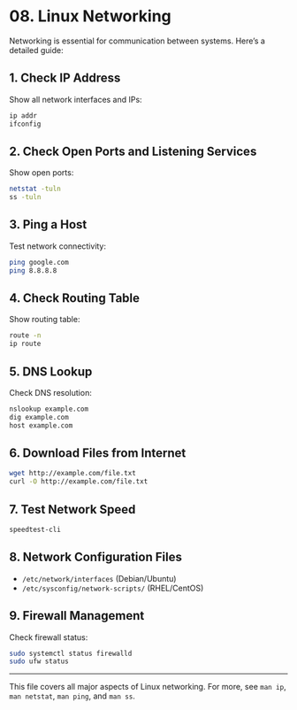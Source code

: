 
# 08. Linux Networking
Networking is essential for communication between systems. Here’s a detailed guide:

## 1. Check IP Address
Show all network interfaces and IPs:
```bash
ip addr
ifconfig
```

## 2. Check Open Ports and Listening Services
Show open ports:
```bash
netstat -tuln
ss -tuln
```

## 3. Ping a Host
Test network connectivity:
```bash
ping google.com
ping 8.8.8.8
```

## 4. Check Routing Table
Show routing table:
```bash
route -n
ip route
```

## 5. DNS Lookup
Check DNS resolution:
```bash
nslookup example.com
dig example.com
host example.com
```

## 6. Download Files from Internet
```bash
wget http://example.com/file.txt
curl -O http://example.com/file.txt
```

## 7. Test Network Speed
```bash
speedtest-cli
```

## 8. Network Configuration Files
- `/etc/network/interfaces` (Debian/Ubuntu)
- `/etc/sysconfig/network-scripts/` (RHEL/CentOS)

## 9. Firewall Management
Check firewall status:
```bash
sudo systemctl status firewalld
sudo ufw status
```

---

This file covers all major aspects of Linux networking. For more, see `man ip`, `man netstat`, `man ping`, and `man ss`.
